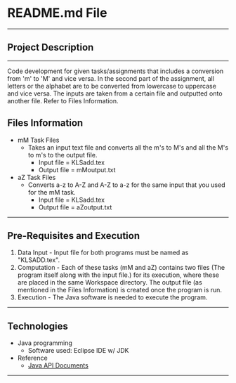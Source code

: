 # README.md File
---


## Project Description
---
Code development for given tasks/assignments that includes a conversion from 'm' to 'M' and vice versa. In the second part of the assignment, all letters or the alphabet are to be converted from lowercase to uppercase and vice versa. The inputs are taken from a certain file and outputted onto another file. Refer to Files Information.

## Files Information
* mM Task Files
     * Takes an input text file  and converts all the m's to M's and all the M's to m's to the output file.
       * Input file = KLSadd.tex
       * Output file = mMoutput.txt
* aZ Task Files
     * Converts a-z to A-Z and A-Z to a-z for the same input that you used for the mM task.
       * Input file = KLSadd.tex
       * Output file = aZoutput.txt
---
## Pre-Requisites and Execution
1. Data Input - Input file for both programs must be named as "KLSADD.tex".
2. Computation - Each of these tasks (mM and aZ) contains two files (The program itself along with the input file.) for its execution, where these are placed in the same Workspace directory. The output file (as mentioned in the Files Information) is created once the program is run.
3. Execution - The Java software is needed to execute the program.
---
## Technologies
* Java programming
  * Software used: Eclipse IDE w/ JDK
* Reference
  * [Java API Documents](https://docs.oracle.com/javase/7/docs/api/) 
---

